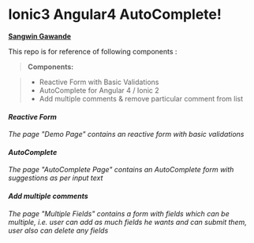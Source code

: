 

Ionic3 Angular4 AutoComplete!
===================

[**Sangwin Gawande**](http://sangw.in)

This repo is for reference of following components :

> **Components:**

> - Reactive Form with Basic Validations
> - AutoComplete for Angular 4 / Ionic 2
> - Add multiple comments & remove particular comment from list 

####  <i class="icon-star"> Reactive Form

The page "Demo Page" contains an reactive form with basic validations

####  <i class="icon-star"> AutoComplete

The page "AutoComplete Page" contains an AutoComplete form with suggestions as per input text

####  <i class="icon-star"> Add multiple comments

The page "Multiple Fields" contains a form with fields which can be multiple, i.e. user can add as much fields he wants and can submit them, user also can delete any fields
